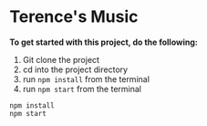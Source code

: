# Terence's Music

**To get started with this project, do the following:**

1. Git clone the project
2. cd into the project directory
3. run `npm install` from the terminal
4. run `npm start` from the terminal

```
npm install
npm start
```
